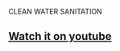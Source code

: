 <!-- # 👕 Responsive Clothing Landing Page -->
CLEAN WATER SANITATION

## [Watch it on youtube](https://youtu.be/UgE8hcbRVBU)
<!-- ### 👕 Responsive Clothing Landing Page  -->

<!-- ![preview img](/preview.png) -->
